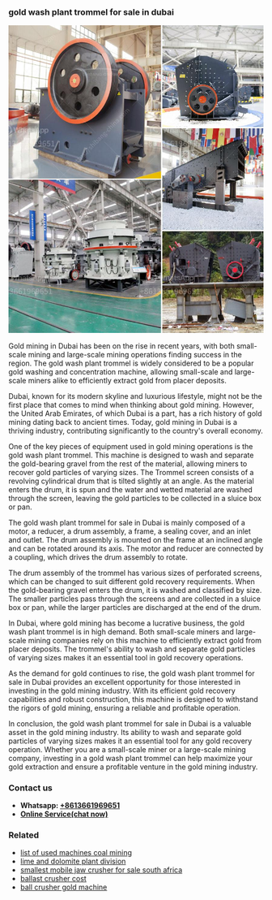 <h3>gold wash plant trommel for sale in dubai</h3><img src='1702260324.jpg' alt=''><p>Gold mining in Dubai has been on the rise in recent years, with both small-scale mining and large-scale mining operations finding success in the region. The gold wash plant trommel is widely considered to be a popular gold washing and concentration machine, allowing small-scale and large-scale miners alike to efficiently extract gold from placer deposits.</p><p>Dubai, known for its modern skyline and luxurious lifestyle, might not be the first place that comes to mind when thinking about gold mining. However, the United Arab Emirates, of which Dubai is a part, has a rich history of gold mining dating back to ancient times. Today, gold mining in Dubai is a thriving industry, contributing significantly to the country's overall economy.</p><p>One of the key pieces of equipment used in gold mining operations is the gold wash plant trommel. This machine is designed to wash and separate the gold-bearing gravel from the rest of the material, allowing miners to recover gold particles of varying sizes. The Trommel screen consists of a revolving cylindrical drum that is tilted slightly at an angle. As the material enters the drum, it is spun and the water and wetted material are washed through the screen, leaving the gold particles to be collected in a sluice box or pan.</p><p>The gold wash plant trommel for sale in Dubai is mainly composed of a motor, a reducer, a drum assembly, a frame, a sealing cover, and an inlet and outlet. The drum assembly is mounted on the frame at an inclined angle and can be rotated around its axis. The motor and reducer are connected by a coupling, which drives the drum assembly to rotate.</p><p>The drum assembly of the trommel has various sizes of perforated screens, which can be changed to suit different gold recovery requirements. When the gold-bearing gravel enters the drum, it is washed and classified by size. The smaller particles pass through the screens and are collected in a sluice box or pan, while the larger particles are discharged at the end of the drum.</p><p>In Dubai, where gold mining has become a lucrative business, the gold wash plant trommel is in high demand. Both small-scale miners and large-scale mining companies rely on this machine to efficiently extract gold from placer deposits. The trommel's ability to wash and separate gold particles of varying sizes makes it an essential tool in gold recovery operations.</p><p>As the demand for gold continues to rise, the gold wash plant trommel for sale in Dubai provides an excellent opportunity for those interested in investing in the gold mining industry. With its efficient gold recovery capabilities and robust construction, this machine is designed to withstand the rigors of gold mining, ensuring a reliable and profitable operation.</p><p>In conclusion, the gold wash plant trommel for sale in Dubai is a valuable asset in the gold mining industry. Its ability to wash and separate gold particles of varying sizes makes it an essential tool for any gold recovery operation. Whether you are a small-scale miner or a large-scale mining company, investing in a gold wash plant trommel can help maximize your gold extraction and ensure a profitable venture in the gold mining industry.</p><h3>Contact us</h3><ul><li><strong>Whatsapp:&nbsp;<a href="https://wa.me/8613661969651">+8613661969651</a></strong></li><li><a href="https://swt.shibang-china.com/?git&amp;zhl&amp;gold wash plant trommel for sale in dubai"><strong>Online Service(chat now)</strong></a></li></ul><h3>Related</h3><ul><li><a href='list of used machines coal mining.md'>list of used machines coal mining</a></li><li><a href='lime and dolomite plant division.md'>lime and dolomite plant division</a></li><li><a href='smallest mobile jaw crusher for sale south africa.md'>smallest mobile jaw crusher for sale south africa</a></li><li><a href='ballast crusher cost.md'>ballast crusher cost</a></li><li><a href='ball crusher gold machine.md'>ball crusher gold machine</a></li></ul>
